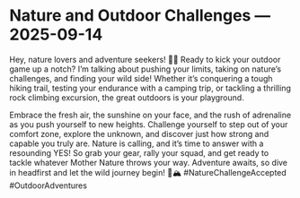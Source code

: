 # Nature and Outdoor Challenges — 2025-09-14

Hey, nature lovers and adventure seekers! 🌿💪 Ready to kick your outdoor game up a notch? I’m talking about pushing your limits, taking on nature’s challenges, and finding your wild side! Whether it’s conquering a tough hiking trail, testing your endurance with a camping trip, or tackling a thrilling rock climbing excursion, the great outdoors is your playground. 

Embrace the fresh air, the sunshine on your face, and the rush of adrenaline as you push yourself to new heights. Challenge yourself to step out of your comfort zone, explore the unknown, and discover just how strong and capable you truly are. Nature is calling, and it’s time to answer with a resounding YES! So grab your gear, rally your squad, and get ready to tackle whatever Mother Nature throws your way. Adventure awaits, so dive in headfirst and let the wild journey begin! 🌲🏔️ #NatureChallengeAccepted #OutdoorAdventures